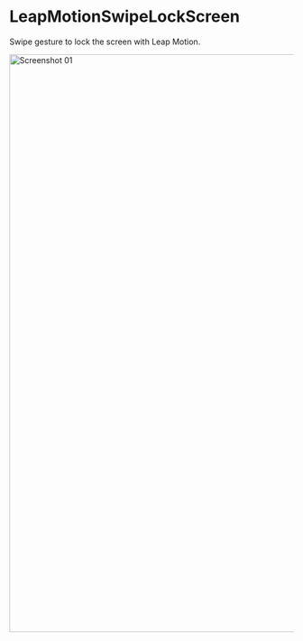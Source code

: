 LeapMotionSwipeLockScreen
=========================

Swipe gesture to lock the screen with Leap Motion.

<img src="https://raw.github.com/kishikawakatsumi/LeapMotionSwipeLockScreen/master/ScreenShots/01.png"
     alt="Screenshot 01" style="width:1024px;">

